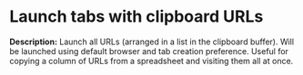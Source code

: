 # Launch tabs with clipboard URLs

**Description:** Launch all URLs (arranged in a list in the clipboard buffer). Will be launched using default browser and tab creation preference. Useful for copying a column of URLs from a spreadsheet and visiting them all at once.

